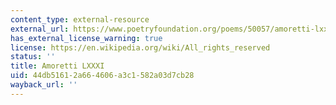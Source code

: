 ```yaml
---
content_type: external-resource
external_url: https://www.poetryfoundation.org/poems/50057/amoretti-lxxxi-fayre-is-my-love-when-her-fayre-golden-heares
has_external_license_warning: true
license: https://en.wikipedia.org/wiki/All_rights_reserved
status: ''
title: Amoretti LXXXI
uid: 44db5161-2a66-4606-a3c1-582a03d7cb28
wayback_url: ''
---
```

